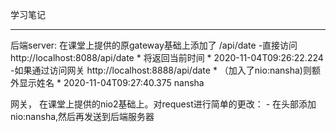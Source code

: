 学习笔记

---
后端server: 在课堂上提供的原gateway基础上添加了 /api/date
            -直接访问 http://localhost:8088/api/date
                   * 将返回当前时间
                   * 2020-11-04T09:26:22.224
            -如果通过访问网关 http://localhost:8888/api/date
                   * （加入了nio:nansha)则额外显示姓名
                   * 2020-11-04T09:27:40.375 nansha


网关， 在课堂上提供的nio2基础上。对request进行简单的更改：
       - 在头部添加nio:nansha,然后再发送到后端服务器